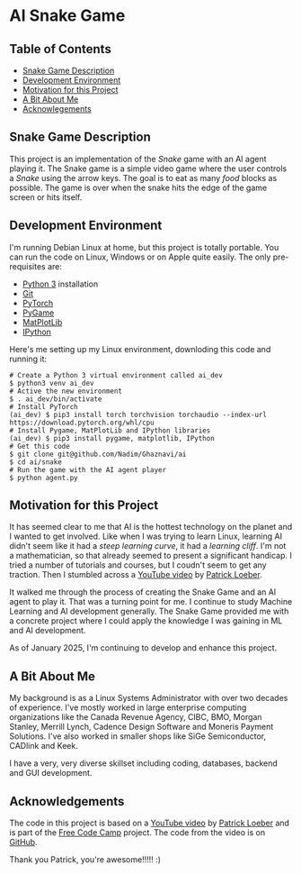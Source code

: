 # AI Snake Game

## Table of Contents

* [Snake Game Description](#snake-game-description)
* [Development Environment](#development-environment)
* [Motivation for this Project](#motivation-for-this-project)
* [A Bit About Me](#a-bit-about-me)
* [Acknowlegements](#acknowlegements)

## Snake Game Description

This project is an implementation of the *Snake* game with an AI agent playing it. The Snake game is a simple video game where the user controls a *Snake* using the arrow keys. The goal is to eat as many *food* blocks as possible. The game is over when the snake hits the edge of the game screen or hits itself.

## Development Environment

I'm running Debian Linux at home, but this project is totally portable. You can run the code on Linux, Windows or on Apple quite easily. The only pre-requisites are:

* [Python 3](https://python.org) installation
* [Git](https://git-scm.com/)
* [PyTorch](https://pytorch.org)
* [PyGame](https://www.pygame.org/)
* [MatPlotLib](https://matplotlib.org/)
* [IPython](https://ipython.org/)

Here's me setting up my Linux environment, downloding this code and running it:
```
# Create a Python 3 virtual environment called ai_dev
$ python3 venv ai_dev
# Active the new environment
$ . ai_dev/bin/activate
# Install PyTorch
(ai_dev) $ pip3 install torch torchvision torchaudio --index-url https://download.pytorch.org/whl/cpu
# Install Pygame, MatPlotLib and IPython libraries
(ai_dev) $ pip3 install pygame, matplotlib, IPython
# Get this code
$ git clone git@github.com/Nadim/Ghaznavi/ai
$ cd ai/snake
# Run the game with the AI agent player
$ python agent.py
```

## Motivation for this Project

It has seemed clear to me that AI is the hottest technology on the planet and I wanted to get involved. Like when I was trying to learn Linux, learning AI didn't seem like it had a *steep learning curve*, it had a *learning cliff*. I'm not a mathematician, so that already seemed to present a significant handicap. I tried a number of tutorials and courses, but I coudn't seem to get any traction. Then I stumbled across a [YouTube video](https://www.youtube.com/watch?v=L8ypSXwyBds&t=1042s&ab_channel=freeCodeCamp.org) by [Patrick Loeber](https://www.youtube.com/channel/UCbXgNpp0jedKWcQiULLbDTA).

It walked me through the process of creating the Snake Game and an AI agent to play it. That was a turning point for me. I continue to study Machine Learning and AI development generally. The Snake Game provided me with a concrete project where I could apply the knowledge I was gaining in ML and AI development.

As of January 2025, I'm continuing to develop and enhance this project.

## A Bit About Me

My background is as a Linux Systems Administrator with over two decades of experience. I've mostly worked in large enterprise computing organizations like the Canada Revenue Agency, CIBC, BMO, Morgan Stanley, Merrill Lynch, Cadence Design Software and Moneris Payment Solutions. I've also worked in smaller shops like SiGe Semiconductor, CADlink and Keek.

I have a very, very diverse skillset including coding, databases, backend and GUI development.

## Acknowledgements

The code in this project is based on a [YouTube video](https://www.youtube.com/watch?v=L8ypSXwyBds&t=1042s&ab_channel=freeCodeCamp.org) by [Patrick Loeber](https://www.youtube.com/channel/UCbXgNpp0jedKWcQiULLbDTA) and is part of the [Free Code Camp](https://www.youtube.com/@freecodecamp) project. The code from the video is on [GitHub](https://github.com/patrickloeber/snake-ai-pytorch).

Thank you Patrick, you're awesome!!!!! :)

